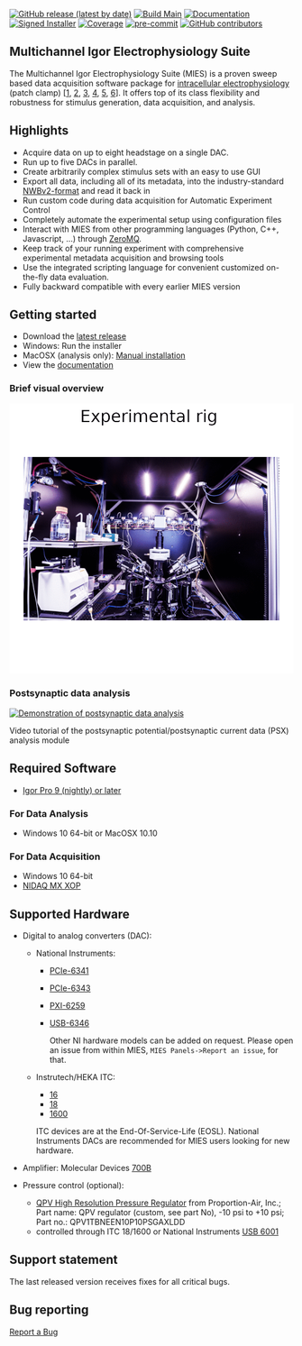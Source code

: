 [![GitHub release (latest by date)](https://img.shields.io/github/v/release/AllenInstitute/MIES?style=plastic)](https://github.com/AllenInstitute/MIES/releases)
[![Build Main](https://github.com/AllenInstitute/MIES/actions/workflows/build-release.yml/badge.svg?branch=main)](https://github.com/AllenInstitute/MIES/actions/workflows/build-release.yml)
[![Documentation](https://img.shields.io/badge/docs-doxygen%2Fbreathe%2Fsphinx-blue.svg?style=plastic)](https://alleninstitute.github.io/MIES/user.html)
[![Signed Installer](https://img.shields.io/badge/Signed%20Installer-Yes-success?style=plastic)](https://alleninstitute.github.io/MIES/developers.html#signed-installer)
[![Coverage](https://byte-physics.de/public-downloads/aistorage/transfer/report/coverage/badge_combined.svg)](https://byte-physics.de/public-downloads/aistorage/transfer/report/coverage/)
[![pre-commit](https://img.shields.io/badge/pre--commit-enabled-brightgreen?logo=pre-commit)](https://github.com/pre-commit/pre-commit)
[![GitHub contributors](https://img.shields.io/github/contributors/AllenInstitute/MIES?style=plastic)](https://github.com/AllenInstitute/MIES/graphs/contributors)

## Multichannel Igor Electrophysiology Suite

The Multichannel Igor Electrophysiology Suite (MIES) is a proven sweep based data acquisition
software package for [intracellular electrophysiology](https://en.wikipedia.org/wiki/Electrophysiology#Intracellular_recording) (patch clamp) \[[1](https://www.science.org/stoken/author-tokens/ST-374/full),
[2](https://doi.org/10.1038/s41586-021-03813-8),
[3](https://doi.org/10.1038/s41593-019-0417-0),
[4](https://elifesciences.org/articles/37349),
[5](https://doi.org/10.1038/s41586-021-03813-8),
[6](https://doi.org/10.7554/eLife.65482)\].
It offers top of its class flexibility and robustness for stimulus generation, data
acquisition, and analysis.

## Highlights

- Acquire data on up to eight headstage on a single DAC.
- Run up to five DACs in parallel.
- Create arbitrarily complex stimulus sets with an easy to use GUI
- Export all data, including all of its metadata, into the industry-standard [NWBv2-format](https://doi.org/10.1101/523035) and read it back in
- Run custom code during data acquisition for Automatic Experiment Control
- Completely automate the experimental setup using configuration files
- Interact with MIES from other programming languages (Python, C++, Javascript, ...) through [ZeroMQ](https://zeromq.org/).
- Keep track of your running experiment with comprehensive experimental metadata acquisition and browsing tools
- Use the integrated scripting language for convenient customized on-the-fly data evaluation.
- Fully backward compatible with every earlier MIES version

## Getting started

- Download the [latest release](https://github.com/AllenInstitute/MIES/releases/tag/latest)
- Windows: Run the installer
- MacOSX (analysis only): [Manual installation](https://alleninstitute.github.io/MIES/installation.html#manual-installation)
- View the [documentation](https://alleninstitute.github.io/MIES/user.html)

### Brief visual overview

![Slideshow showing the main graphical user interfaces of MIES in Igor Pro](Packages/Artwork/readme-teaser.gif)

### Postsynaptic data analysis

[![Demonstration of postsynaptic data analysis](https://img.youtube.com/vi/O2WxPzBsEfc/0.jpg)](https://www.youtube.com/watch?v=O2WxPzBsEfc)

Video tutorial of the postsynaptic potential/postsynaptic current data (PSX) analysis module

## Required Software

- [Igor Pro 9 (nightly) or later](https://alleninstitute.github.io/MIES/installation.html#igor-pro-update-nightly)

### For Data Analysis

- Windows 10 64-bit or MacOSX 10.10

### For Data Acquisition

- Windows 10 64-bit
- [NIDAQ MX XOP](https://www.wavemetrics.com/products/nidaqtools/nidaqtools.htm)

## Supported Hardware

- Digital to analog converters (DAC):
  - National Instruments:
    - [PCIe-6341](https://www.ni.com/de-de/support/model.pcie-6341.html)
    - [PCIe-6343](https://www.ni.com/en-us/support/model.pcie-6343.html)
    - [PXI-6259](https://www.ni.com/en-us/support/model.pxi-6259.html)
    - [USB-6346](https://www.ni.com/de-de/support/model.usb-6346.html)

      Other NI hardware models can be added on request. Please open an issue from within MIES,
  `MIES Panels->Report an issue`, for that.

  - Instrutech/HEKA ITC:
    - [16](http://www.heka.com/downloads/hardware/manual/itc16.pdf)
    - [18](http://www.heka.com/downloads/hardware/manual/m_itc18.pdf)
    - [1600](http://www.heka.com/downloads/hardware/manual/m_itc1600.pdf)

     ITC devices are at the End-Of-Service-Life (EOSL). National Instruments DACs are recommended for MIES users looking for new hardware.

- Amplifier: Molecular Devices [700B](https://www.moleculardevices.com/products/axon-patch-clamp-system/amplifiers/axon-instruments-patch-clamp-amplifiers)
- Pressure control (optional):
  - [QPV High Resolution Pressure Regulator](https://proportionair.com/product/qpv/) from Proportion-Air, Inc.; Part name: QPV regulator (custom, see part No), -10 psi to +10 psi; Part no.: QPV1TBNEEN10P10PSGAXLDD
  - controlled through ITC 18/1600 or National Instruments [USB 6001](https://www.ni.com/en-us/support/model.usb-6001.html)

## Support statement

The last released version receives fixes for all critical bugs.

## Bug reporting

[Report a Bug](https://alleninstitute.github.io/MIES/reportingbugs.html)
